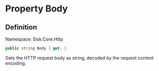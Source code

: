 # Property Body

## Definition
Namespace: Sisk.Core.Http

```csharp
public string Body { get; }
```

Gets the HTTP request body as string, decoded by the request content encoding.

